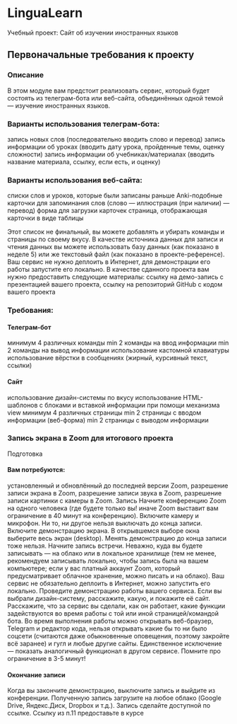 # LinguaLearn
Учебный проект: Сайт об изучении иностранных языков 

## Первоначальные требования к проекту 

### Описание
В этом модуле вам предстоит реализовать сервис, который будет состоять из телеграм-бота или веб-сайта, объединённых одной темой — изучение иностранных языков.

### Варианты использования телеграм-бота:
запись новых слов (последовательно вводить слово и перевод)
запись информации об уроках (вводить дату урока, пройденные темы, оценку сложности)
запись информации об учебниках/материалах (вводить название материала, ссылку, если есть, и оценку)

### Варианты использования веб-сайта:
списки слов и уроков, которые были записаны раньше
Anki-подобные карточки для запоминания слов (слово — иллюстрация (при наличии) — перевод)
форма для загрузки карточек
страница, отображающая карточки в виде таблицы

Этот список не финальный, вы можете добавлять и убирать команды и страницы по своему вкусу.
В качестве источника данных для записи и чтения данных вы можете использовать базу данных (как показано в неделе 5) или же текстовый файл (как показано в проекте-референсе).
Ваш сервис не нужно деплоить в Интернет, для демонстрации его работы запустите его локально.
В качестве сданного проекта вам нужно предоставить следующие материалы:
ссылку на демо-запись с презентацией вашего проекта,
ссылку на репозиторий GitHub с кодом вашего проекта

### Требования:
#### Телеграм-бот
минимум 4 различных команды
min 2 команды на ввод информации
min 2 команды на вывод информации
использование кастомной клавиатуры
использование вёрстки в сообщениях (жирный, курсивный текст, ссылки)

#### Сайт
использование дизайн-системы по вкусу
использование HTML-шаблонов с блоками и вставкой информации при помощи механизма view
минимум 4 различных страницы
min 2 страницы с вводом информации (веб-форма)
min 2 страницы с выводом информации


### Запись экрана в Zoom для итогового проекта
Подготовка
#### Вам потребуются:
установленный и обновлённый до последней версии Zoom,
разрешение записи экрана в Zoom,
разрешение записи звука в Zoom,
разрешение записи картинки с камеры в Zoom.
Запись
Начните конференцию Zoom на одного человека (где будете только вы! иначе Zoom выставит вам ограничение в 40 минут на конференцию).
Включите камеру и микрофон. Ни то, ни другое нельзя выключать до конца записи.
Включите демонстрацию экрана. В открывшемся выборе окна выберите весь экран (desktop). Менять демонстрацию до конца записи тоже нельзя.
Начните запись встречи. Неважно, куда вы будете записывать — на облако или в локальное хранилище (тем не менее, рекомендуем записывать локально, чтобы запись была на вашем компьютере; если у вас платный аккаунт Zoom, который предусматривает облачное хранение, можно писать и на облако).
Ваш сервис не обязательно деплоить в Интернет, можно запустить его локально.
Проведите демонстрацию работы вашего сервиса. Если вы выбрали дизайн-систему, расскажите, какую, и покажите её сайт. Расскажите, что за сервис вы сделали, как он работает, какие функции задействуются во время работы с той или иной страницей/командой бота.
Во время выполнения работы можно открывать веб-браузер, Telegram и редактор кода, нельзя открывать какие бы то ни было соцсети (считаются даже обыкновенные оповещения, поэтому закройте всё заранее) и гугл и любые другие сайты. Единственное исключение — показать аналогичный функционал в другом сервисе.
Помните про ограничение в 3-5 минут!
#### Окончание записи
Когда вы закончите демонстрацию, выключите запись и выйдите из конференции.
Полученную запись загрузите на любое облако (Google Drive, Яндекс.Диск, Dropbox и т.д.).
Запись сделайте доступной по ссылке.
Ссылку из п.11 предоставьте в курсе

